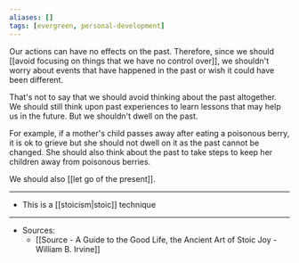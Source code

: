 ```yaml
---
aliases: []
tags: [evergreen, personal-development]
---
```

Our actions can have no effects on the past. Therefore, since we should [[avoid focusing on things that we have no control over]], we shouldn't worry about events that have happened in the past or wish it could have been different.

That's not to say that we should avoid thinking about the past altogether. We should still think upon past experiences to learn lessons that may help us in the future. But we shouldn't dwell on the past. 

For example, if a mother's child passes away after eating a poisonous berry, it is ok to grieve but she should not dwell on it as the past cannot be changed. She should also think about the past to take steps to keep her children away from poisonous berries. 

We should also [[let go of the present]].






----
- This is a [[stoicism|stoic]] technique

---
- Sources:
	- [[Source - A Guide to the Good Life, the Ancient Art of Stoic Joy - William B. Irvine]]
